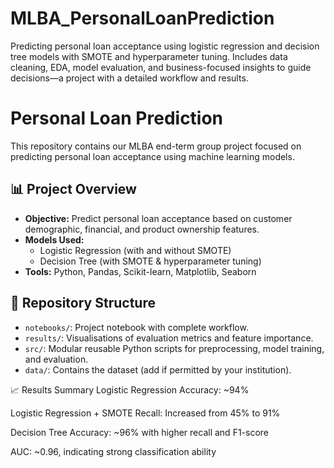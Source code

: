 # MLBA_PersonalLoanPrediction
Predicting personal loan acceptance using logistic regression and decision tree models with SMOTE and hyperparameter tuning. Includes data cleaning, EDA, model evaluation, and business-focused insights to guide decisions—a project with a detailed workflow and results.

# Personal Loan Prediction 

This repository contains our MLBA end-term group project focused on predicting personal loan acceptance using machine learning models.

## 📊 Project Overview

- **Objective:** Predict personal loan acceptance based on customer demographic, financial, and product ownership features.
- **Models Used:**
  - Logistic Regression (with and without SMOTE)
  - Decision Tree (with SMOTE & hyperparameter tuning)
- **Tools:** Python, Pandas, Scikit-learn, Matplotlib, Seaborn

## 📁 Repository Structure

- `notebooks/`: Project notebook with complete workflow.
- `results/`: Visualisations of evaluation metrics and feature importance.
- `src/`: Modular reusable Python scripts for preprocessing, model training, and evaluation.
- `data/`: Contains the dataset (add if permitted by your institution).

📈 Results Summary
Logistic Regression Accuracy: ~94%

Logistic Regression + SMOTE Recall: Increased from 45% to 91%

Decision Tree Accuracy: ~96% with higher recall and F1-score

AUC: ~0.96, indicating strong classification ability
